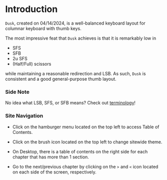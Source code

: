 # Introduction

`Dusk`, created on 04/14/2024, is a well-balanced keyboard layout for columnar keyboard with thumb keys.

The most impressive feat that `Dusk` achieves is that it is remarkably low in
- SFS
- SFB
- 2u SFS
- (Half/Full) scissors

while maintaining a reasonable redirection and LSB. As such, `Dusk` is consistent and a good general-purpose thumb layout.

### Side Note
No idea what LSB, SFS, or SFB means? Check out [terminology](chapters/term.md)!

### Site Navigation
- Click on the hamburger menu located on the top left to access Table of Contents.

- Click on the brush icon located on the top left to change sitewide theme.

- On Desktop, there is a table of contents on the right side for each chapter that has more than 1 section.

- Go to the next/previous chapter by clicking on the `>` and `<` icon located on each side of the screen, respectively.
